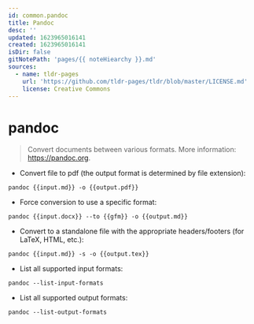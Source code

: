 ```yaml
---
id: common.pandoc
title: Pandoc
desc: ''
updated: 1623965016141
created: 1623965016141
isDir: false
gitNotePath: 'pages/{{ noteHiearchy }}.md'
sources:
  - name: tldr-pages
    url: 'https://github.com/tldr-pages/tldr/blob/master/LICENSE.md'
    license: Creative Commons
---
```

# pandoc

> Convert documents between various formats.
> More information: <https://pandoc.org>.

- Convert file to pdf (the output format is determined by file extension):

`pandoc {{input.md}} -o {{output.pdf}}`

- Force conversion to use a specific format:

`pandoc {{input.docx}} --to {{gfm}} -o {{output.md}}`

- Convert to a standalone file with the appropriate headers/footers (for LaTeX, HTML, etc.):

`pandoc {{input.md}} -s -o {{output.tex}}`

- List all supported input formats:

`pandoc --list-input-formats`

- List all supported output formats:

`pandoc --list-output-formats`

